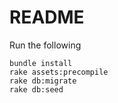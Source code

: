 # README

Run the following

```
bundle install
rake assets:precompile
rake db:migrate
rake db:seed
```